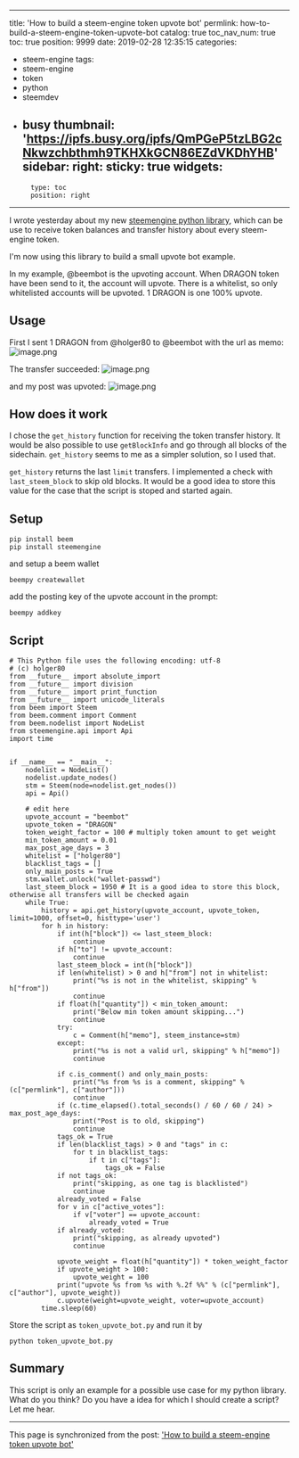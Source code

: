 
---
title: 'How to build a steem-engine token upvote bot'
permlink: how-to-build-a-steem-engine-token-upvote-bot
catalog: true
toc_nav_num: true
toc: true
position: 9999
date: 2019-02-28 12:35:15
categories:
- steem-engine
tags:
- steem-engine
- token
- python
- steemdev
- busy
thumbnail: 'https://ipfs.busy.org/ipfs/QmPGeP5tzLBG2cNkwzchbthmh9TKHXkGCN86EZdVKDhYHB'
sidebar:
    right:
        sticky: true
widgets:
    -
        type: toc
        position: right
---


I wrote yesterday about my new [steemengine python library](https://steemit.com/utopian-io/@holger80/steemengine-a-python-library-for-steem-engine-com), which can be use to receive token balances and transfer history about every steem-engine token.

I'm now using this library to build a small upvote bot example.

In my example, @beembot is the upvoting account. When DRAGON token have been send to it, the account will upvote. There is a whitelist, so only whitelisted accounts will be upvoted.  1 DRAGON is one 100% upvote. 

## Usage
First I sent 1 DRAGON from @holger80 to @beembot with the url as memo:
![image.png](https://ipfs.busy.org/ipfs/QmPGeP5tzLBG2cNkwzchbthmh9TKHXkGCN86EZdVKDhYHB)

The transfer succeeded:
![image.png](https://ipfs.busy.org/ipfs/QmUqHkZjF3b5hpuV2azXXnNnPNdpGHCzaQ6obbGmi8Crt4)

and my post was upvoted:
![image.png](https://ipfs.busy.org/ipfs/QmZPgNwUc5B78fPnCtRVh2p1kfe8uTeCUFoaEwRS3PbkDA)

## How does it work
I chose the `get_history` function for receiving the token transfer history. It would be also possible to use `getBlockInfo` and go through all blocks of the sidechain. `get_history` seems to me as a simpler solution, so I used that.

`get_history` returns the last `limit` transfers. I implemented a check with `last_steem_block` to skip old blocks. It would be a good idea to store this value for the case that the script is stoped and started again.


## Setup
```
pip install beem
pip install steemengine
```
and setup a beem wallet
```
beempy createwallet
```
add the posting key of the upvote account in the prompt:
```
beempy addkey
```
## Script
```
# This Python file uses the following encoding: utf-8
# (c) holger80
from __future__ import absolute_import
from __future__ import division
from __future__ import print_function
from __future__ import unicode_literals
from beem import Steem
from beem.comment import Comment
from beem.nodelist import NodeList
from steemengine.api import Api
import time


if __name__ == "__main__":
    nodelist = NodeList()
    nodelist.update_nodes()
    stm = Steem(node=nodelist.get_nodes())
    api = Api()
    
    # edit here
    upvote_account = "beembot"
    upvote_token = "DRAGON"
    token_weight_factor = 100 # multiply token amount to get weight
    min_token_amount = 0.01
    max_post_age_days = 3
    whitelist = ["holger80"]
    blacklist_tags = []
    only_main_posts = True
    stm.wallet.unlock("wallet-passwd")
    last_steem_block = 1950 # It is a good idea to store this block, otherwise all transfers will be checked again
    while True:
        history = api.get_history(upvote_account, upvote_token, limit=1000, offset=0, histtype='user')
        for h in history:
            if int(h["block"]) <= last_steem_block:
                continue
            if h["to"] != upvote_account:
                continue
            last_steem_block = int(h["block"])
            if len(whitelist) > 0 and h["from"] not in whitelist:
                print("%s is not in the whitelist, skipping" % h["from"])
                continue
            if float(h["quantity"]) < min_token_amount:
                print("Below min token amount skipping...")
                continue
            try:
                c = Comment(h["memo"], steem_instance=stm)
            except:
                print("%s is not a valid url, skipping" % h["memo"])
                continue
            
            if c.is_comment() and only_main_posts:
                print("%s from %s is a comment, skipping" % (c["permlink"], c["author"]))
                continue
            if (c.time_elapsed().total_seconds() / 60 / 60 / 24) > max_post_age_days:
                print("Post is to old, skipping")
                continue                
            tags_ok = True
            if len(blacklist_tags) > 0 and "tags" in c:
                for t in blacklist_tags:
                    if t in c["tags"]:
                        tags_ok = False
            if not tags_ok:
                print("skipping, as one tag is blacklisted")
                continue
            already_voted = False
            for v in c["active_votes"]:
                if v["voter"] == upvote_account:
                    already_voted = True
            if already_voted:
                print("skipping, as already upvoted")
                continue
            
            upvote_weight = float(h["quantity"]) * token_weight_factor
            if upvote_weight > 100:
                upvote_weight = 100
            print("upvote %s from %s with %.2f %%" % (c["permlink"], c["author"], upvote_weight))
            c.upvote(weight=upvote_weight, voter=upvote_account)
        time.sleep(60)
```
Store the script as `token_upvote_bot.py` and run it by
```
python token_upvote_bot.py
```

## Summary
This script is only an example for a possible use case for my python library. What do you think? Do you have a idea for which I should create a script? Let me hear.

- - -

This page is synchronized from the post: ['How to build a steem-engine token upvote bot'](https://steemit.com/@holger80/how-to-build-a-steem-engine-token-upvote-bot)
